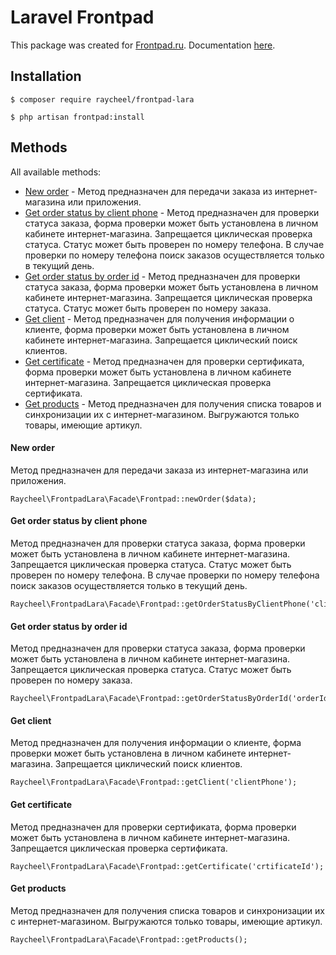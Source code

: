 # Laravel Frontpad
This package was created for [Frontpad.ru](https://frontpad.ru/). Documentation [here](https://docs.google.com/document/d/1gs81CYvJ6FD9KOseL3GOcrcR2YnEvjQqJn9mJRRc5Yk).

## Installation
```
$ composer require raycheel/frontpad-lara
```
```
$ php artisan frontpad:install
```

## Methods
All available methods:
- [New order](#new-order) - Метод предназначен для передачи заказа из интернет-магазина или приложения.
- [Get order status by client phone](#get-order-status-by-client-phone) - Метод предназначен для проверки статуса заказа, форма проверки может быть установлена в личном кабинете интернет-магазина. Запрещается циклическая проверка статуса. Статус может быть проверен по номеру телефона. В случае проверки по номеру телефона поиск заказов осуществляется только в текущий день.
- [Get order status by order id](#get-order-status-by-order-id) - Метод предназначен для проверки статуса заказа, форма проверки может быть установлена в личном кабинете интернет-магазина. Запрещается циклическая проверка статуса. Статус может быть проверен по номеру заказа.
- [Get client](#get-client) - Метод предназначен для получения информации о клиенте, форма проверки может быть установлена в личном кабинете интернет-магазина. Запрещается циклический поиск клиентов.
- [Get certificate](#get-certificate) - Метод предназначен для проверки сертификата, форма проверки может быть установлена в личном кабинете интернет-магазина. Запрещается циклическая проверка сертификата.
- [Get products](#get-products) - Метод предназначен для получения списка товаров и синхронизации их с интернет-магазином. Выгружаются только товары, имеющие артикул.

#### New order
Метод предназначен для передачи заказа из интернет-магазина или приложения.

```
Raycheel\FrontpadLara\Facade\Frontpad::newOrder($data);
```

#### Get order status by client phone
Метод предназначен для проверки статуса заказа, форма проверки может быть установлена в личном кабинете интернет-магазина. Запрещается циклическая проверка статуса. Статус может быть проверен по номеру телефона. В случае проверки по номеру телефона поиск заказов осуществляется только в текущий день.

```
Raycheel\FrontpadLara\Facade\Frontpad::getOrderStatusByClientPhone('clientPhone');
```

#### Get order status by order id
Метод предназначен для проверки статуса заказа, форма проверки может быть установлена в личном кабинете интернет-магазина. Запрещается циклическая проверка статуса. Статус может быть проверен по номеру заказа.

```
Raycheel\FrontpadLara\Facade\Frontpad::getOrderStatusByOrderId('orderId');
```

#### Get client
Метод предназначен для получения информации о клиенте, форма проверки может быть установлена в личном кабинете интернет-магазина. Запрещается циклический поиск клиентов.

```
Raycheel\FrontpadLara\Facade\Frontpad::getClient('clientPhone');
```

#### Get certificate
Метод предназначен для проверки сертификата, форма проверки может быть установлена в личном кабинете интернет-магазина. Запрещается циклическая проверка сертификата.

```
Raycheel\FrontpadLara\Facade\Frontpad::getCertificate('crtificateId');
```

#### Get products
Метод предназначен для получения списка товаров и синхронизации их с интернет-магазином. Выгружаются только товары, имеющие артикул.

```
Raycheel\FrontpadLara\Facade\Frontpad::getProducts();
```

